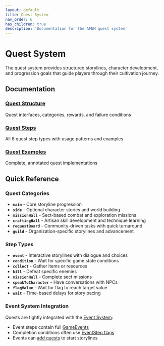 ```yaml
---
layout: default
title: Quest System
nav_order: 6
has_children: true
description: 'Documentation for the AFNM quest system'
---
```


# Quest System

The quest system provides structured storylines, character development, and progression goals that guide players through their cultivation journey.

## Documentation

### [Quest Structure](quest-structure.md)
Quest interfaces, categories, rewards, and failure conditions

### [Quest Steps](quest-steps.md)
All 8 quest step types with usage patterns and examples


### [Quest Examples](examples.md)
Complete, annotated quest implementations

## Quick Reference

### Quest Categories
- **`main`** - Core storyline progression
- **`side`** - Optional character stories and world building
- **`missionHall`** - Sect-based combat and exploration missions
- **`craftingHall`** - Artisan skill development and technique learning
- **`requestBoard`** - Community-driven tasks with quick turnaround
- **`guild`** - Organization-specific storylines and advancement

### Step Types
- **`event`** - Interactive storylines with dialogue and choices
- **`condition`** - Wait for specific game state conditions
- **`collect`** - Gather items or resources
- **`kill`** - Defeat specific enemies
- **`missionHall`** - Complete sect missions
- **`speakToCharacter`** - Have conversations with NPCs
- **`flagValue`** - Wait for flag to reach target value
- **`wait`** - Time-based delays for story pacing

### Event System Integration

Quests are tightly integrated with the [Event System](../events/):
- Event steps contain full [GameEvents](../events/events.md)
- Completion conditions often use [EventStep flags](../events/events.md#setflagstep)
- Events can [add quests](../events/events.md#addqueststep) to start storylines